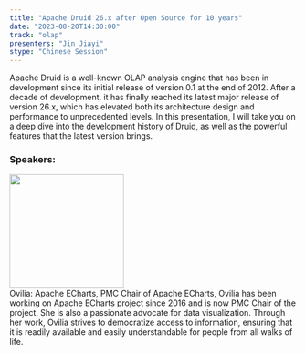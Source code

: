 ```yaml
---
title: "Apache Druid 26.x after Open Source for 10 years"
date: "2023-08-20T14:30:00" 
track: "olap"
presenters: "Jin Jiayi"
stype: "Chinese Session"
---
```

Apache Druid is a well-known OLAP analysis engine that has been in development since its initial release of version 0.1 at the end of 2012. After a decade of development, it has finally reached its latest major release of version 26.x, which has elevated both its architecture design and performance to unprecedented levels. In this presentation, I will take you on a deep dive into the development history of Druid, as well as the powerful features that the latest version brings.
 ### Speakers: 
 <img src="https://img.bagevent.com/resource/20230605/1038173233067309.jpeg" width="200" /><br>Ovilia: Apache ECharts, PMC Chair of Apache ECharts, Ovilia has been working on Apache ECharts project since 2016 and is now PMC Chair of the project. She is also a passionate advocate for data visualization. Through her work, Ovilia strives to democratize access to information, ensuring that it is readily available and easily understandable for people from all walks of life.
 <br><br>